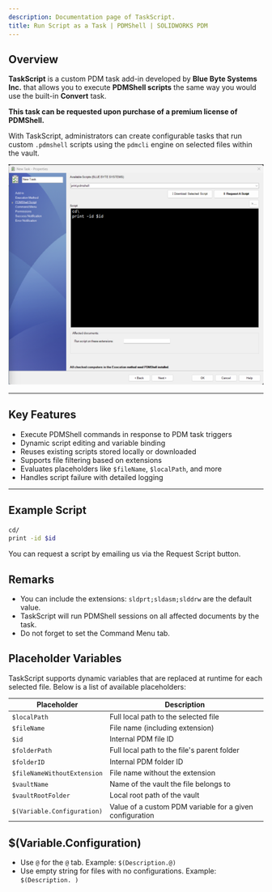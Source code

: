 ```yaml
---
description: Documentation page of TaskScript.
title: Run Script as a Task | PDMShell | SOLIDWORKS PDM
---
```



## Overview

**TaskScript** is a custom PDM task add-in developed by **Blue Byte Systems Inc.** that allows you to execute **PDMShell scripts** the same way you would use the built-in **Convert** task.

**This task can be requested upon purchase of a premium license of PDMShell.**

With TaskScript, administrators can create configurable tasks that run custom `.pdmshell` scripts using the `pdmcli` engine on selected files within the vault.

![TaskScript UI](../images/taskscript.png)

---

## Key Features

- Execute PDMShell commands in response to PDM task triggers
- Dynamic script editing and variable binding
- Reuses existing scripts stored locally or downloaded
- Supports file filtering based on extensions
- Evaluates placeholders like `$fileName`, `$localPath`, and more
- Handles script failure with detailed logging

---

## Example Script

```bash
cd/
print -id $id
```

You can request a script by emailing us via the Request Script button.


## Remarks

- You can include the extensions: `sldprt;sldasm;slddrw` are the default value.
- TaskScript will run PDMShell sessions on all affected documents by the task.
- Do not forget to set the Command Menu tab.

## Placeholder Variables

TaskScript supports dynamic variables that are replaced at runtime for each selected file. Below is a list of available placeholders:

| Placeholder                  | Description                                              |
|-----------------------------|----------------------------------------------------------|
| `$localPath`                | Full local path to the selected file                    |
| `$fileName`                 | File name (including extension)                         |
| `$id`                       | Internal PDM file ID                                     |
| `$folderPath`               | Full local path to the file's parent folder             |
| `$folderID`                 | Internal PDM folder ID                                   |
| `$fileNameWithoutExtension` | File name without the extension                          |
| `$vaultName`                | Name of the vault the file belongs to                   |
| `$vaultRootFolder`          | Local root path of the vault                            |
| `$(Variable.Configuration)` | Value of a custom PDM variable for a given configuration |

## $(Variable.Configuration)
- Use `@` for the `@` tab. Example: `$(Description.@)`
- Use empty string for files with no configurations. Example: `$(Description. )`